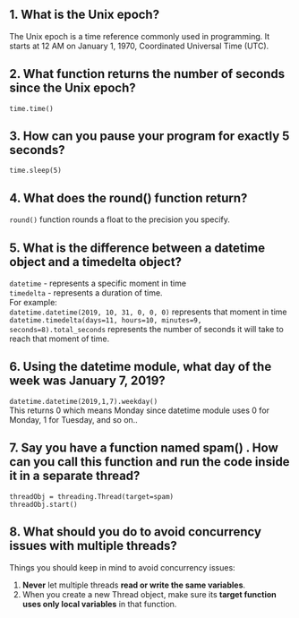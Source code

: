 ## 1. What is the Unix epoch?

The Unix epoch is a time reference commonly used in programming. It starts at 12 AM on January 1, 1970, Coordinated Universal Time (UTC).

## 2. What function returns the number of seconds since the Unix epoch?

`time.time()`

## 3. How can you pause your program for exactly 5 seconds?

`time.sleep(5)`

## 4. What does the round() function return?

`round()` function rounds a float to the precision you specify.

## 5. What is the difference between a datetime object and a timedelta object?

`datetime` - represents a specific moment in time<br />
`timedelta` - represents a duration of time.<br />
For example:<br />
`datetime.datetime(2019, 10, 31, 0, 0, 0)` represents that moment in time<br />
`datetime.timedelta(days=11, hours=10, minutes=9, seconds=8).total_seconds` represents the number of seconds it will take to reach that moment of time.

## 6. Using the datetime module, what day of the week was January 7, 2019?

`datetime.datetime(2019,1,7).weekday()`<br />
This returns 0 which means Monday since datetime module uses 0 for Monday, 1 for Tuesday, and so on..

## 7. Say you have a function named spam() . How can you call this function and run the code inside it in a separate thread?

```
threadObj = threading.Thread(target=spam)
threadObj.start()
```

## 8. What should you do to avoid concurrency issues with multiple threads?

Things you should keep in mind to avoid concurrency issues:<br />
1. **Never** let multiple threads **read or write the same variables**.
2. When you create a new Thread object, make sure its **target function uses only local variables** in that function.
